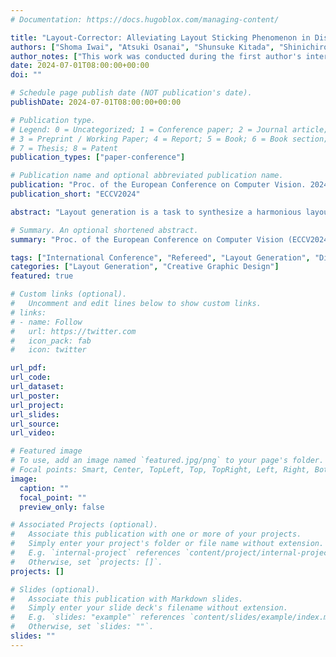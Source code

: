 ```yaml
---
# Documentation: https://docs.hugoblox.com/managing-content/

title: "Layout-Corrector: Alleviating Layout Sticking Phenomenon in Discrete Diffusion Model"
authors: ["Shoma Iwai", "Atsuki Osanai", "Shunsuke Kitada", "Shinichiro Omachi"]
author_notes: ["This work was conducted during the first author's internship at LY Corporation."]
date: 2024-07-01T08:00:00+00:00
doi: ""

# Schedule page publish date (NOT publication's date).
publishDate: 2024-07-01T08:00:00+00:00

# Publication type.
# Legend: 0 = Uncategorized; 1 = Conference paper; 2 = Journal article;
# 3 = Preprint / Working Paper; 4 = Report; 5 = Book; 6 = Book section;
# 7 = Thesis; 8 = Patent
publication_types: ["paper-conference"]

# Publication name and optional abbreviated publication name.
publication: "Proc. of the European Conference on Computer Vision. 2024."
publication_short: "ECCV2024"

abstract: "Layout generation is a task to synthesize a harmonious layout with elements characterized by attributes such as category, position, and size. Human designers experiment with the placement and modification of elements to create aesthetic layouts, however, we observed that current discrete diffusion models (DDMs) struggle to correct inharmonious layouts after they have been generated. In this paper, we first provide novel insights into layout sticking phenomenon in DDMs and then propose a simple yet effective layout-assessment module Layout-Corrector, which works in conjunction with existing DDMs to address the layout sticking problem. We present a learning-based module capable of identifying inharmonious elements within layouts, considering overall layout harmony characterized by complex composition. During the generation process, Layout-Corrector evaluates the correctness of each token in the generated layout, reinitializing those with low scores to the ungenerated state. The DDM then uses the high-scored tokens as clues to regenerate the harmonized tokens. Layout-Corrector, tested on common benchmarks, consistently boosts layout-generation performance when in conjunction with various state-of-the-art DDMs. Furthermore, our extensive analysis demonstrates that the Layout-Corrector (1) successfully identifies erroneous tokens, (2) acilitates control over the fidelity-diversity trade-off, and (3) significantly mitigates the performance drop associated with fast sampling"

# Summary. An optional shortened abstract.
summary: "Proc. of the European Conference on Computer Vision (ECCV2024). (**Acceptance rate = ??%**)"

tags: ["International Conference", "Refereed", "Layout Generation", "Discrete Diffusion Model", "LYCorp", "International Publication", "Springer"]
categories: ["Layout Generation", "Creative Graphic Design"]
featured: true

# Custom links (optional).
#   Uncomment and edit lines below to show custom links.
# links:
# - name: Follow
#   url: https://twitter.com
#   icon_pack: fab
#   icon: twitter

url_pdf:
url_code:
url_dataset:
url_poster:
url_project:
url_slides:
url_source:
url_video:

# Featured image
# To use, add an image named `featured.jpg/png` to your page's folder. 
# Focal points: Smart, Center, TopLeft, Top, TopRight, Left, Right, BottomLeft, Bottom, BottomRight.
image:
  caption: ""
  focal_point: ""
  preview_only: false

# Associated Projects (optional).
#   Associate this publication with one or more of your projects.
#   Simply enter your project's folder or file name without extension.
#   E.g. `internal-project` references `content/project/internal-project/index.md`.
#   Otherwise, set `projects: []`.
projects: []

# Slides (optional).
#   Associate this publication with Markdown slides.
#   Simply enter your slide deck's filename without extension.
#   E.g. `slides: "example"` references `content/slides/example/index.md`.
#   Otherwise, set `slides: ""`.
slides: ""
---
```

